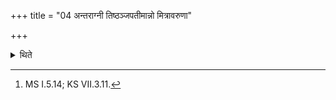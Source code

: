 +++
title = "04 अन्तराग्नी तिष्ठञ्जपतीमान्नो मित्रावरुणा"

+++

<details><summary>थिते</summary>

4. Standing in between the two fires (viz. Āhavanīya and Gārhapatya) he mutters: imānno mitrāvaruṇā gr̥hān
gopāyatam...[^1]  


[^1]: MS I.5.14; KS VII.3.11.
</details>
